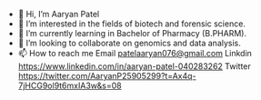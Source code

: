 - 👋 Hi, I’m Aaryan Patel
- 👀 I’m interested in the fields of biotech and forensic science.
- 🌱 I’m currently learning in Bachelor of Pharmacy (B.PHARM).
- 💞️ I’m looking to collaborate on genomics and data analysis.
- 📫 How to reach me 
 Email         patelaaryan076@gmail.com
 Linkdin       https://www.linkedin.com/in/aaryan-patel-040283262
 Twitter       https://twitter.com/AaryanP25905299?t=Ax4q-7jHCG9ol9t6mxIA3w&s=08 
     

<!---
Aary75n/Aary75n is a ✨ special ✨ repository because its `README.md` (this file) appears on your GitHub profile.
You can click the Preview link to take a look at your changes.
--->
